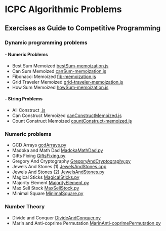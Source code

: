 # ICPC Algorithmic Problems

## Exercises as Guide to Competitive Programming

### Dynamic programming problems

#### - Numeric Problems
- Best Sum Memoized [bestSum-memoization.js](./DynamicProgramming/NumericProblems/bestSum/bestSum-memoization.js)
- Can Sum Memoized [canSum-memoization.js](./DynamicProgramming/NumericProblems/canSum/canSum-memoization.js)
- Fibonacci Memoized [fib-memoization.js](./DynamicProgramming/NumericProblems/Fibonacci/fib-memoization.js)
- Grid Traveler Memoized [grid-traveler-memoization.js](./DynamicProgramming/NumericProblems/gridTraveler/grid-traveler-memoization.js)
- How Sum Memoized [howSum-memoization.js](./DynamicProgramming/NumericProblems/howSum/howSum-memoization.js)

#### - String Problems
- All Construct [.js](./DynamicProgramming/StringProblems/allConstruct/allConstruct.js)
- Can Construct Memoized [canConstructMemoized.js](./DynamicProgramming/StringProblems/canConstruct/canConstructMemoized.js)
- Count Construct Memoized [countConstruct-memoized.js](./DynamicProgramming/StringProblems/countConstruct/countConstruct-memoized.js)

### Numeric problems
- GCD Arrays [gcdArrays.py](./ICPCExercises/GCDArrays/gcdArrays.py)
- Madoka and Math Dad [MadokaMathDad.py](./ICPCExercises/MadokaMathDad/MadokaMathDad.py)
- Gifts Fixing [GiftsFixing.py](./ICPCExercises/GiftsFixing/GiftsFixing.py)
- Gregory And Cryptography [GregoryAndCryptography.py](./ICPCExercises/GregorAndCryptography/GregoryAndCryptography.py)
- Jewels And Stones (1) [JewelsAndStones.cpp](./ICPCExercises/JewelsAndStones/JewelsAndStones.cpp)
- Jewels And Stones (2) [JewelsAndStones.py](./ICPCExercises/JewelsAndStones/JewelsAndStones.py)
- Magical Sticks [MagicalSticks.py](./ICPCExercises/MagicalSticks/MagicalSticks.py)
- Majority Element [MajorityElement.py](./ICPCExercises/MajorityElement/MajorityElement.py)
- Max Sell Stock [MaxSellStock.py](./ICPCExercises/MaxSellStock/MaxSellStock.py)
- Minimal Square [MinimalSquare.py](./ICPCExercises/MinimalSquare/MinimalSquare.py)

### Number Theory
- Divide and Conquer [DivideAndConquer.py](./ICPCExercises/DivideAndConquer/DivideAndConquer.py)
- Marin and Anti-coprime Permutation [MarinAnti-coprimePermutation.py](./ICPCExercises/MarinAnti-coprimePermutation/MarinAnti-coprimePermutation.py)
